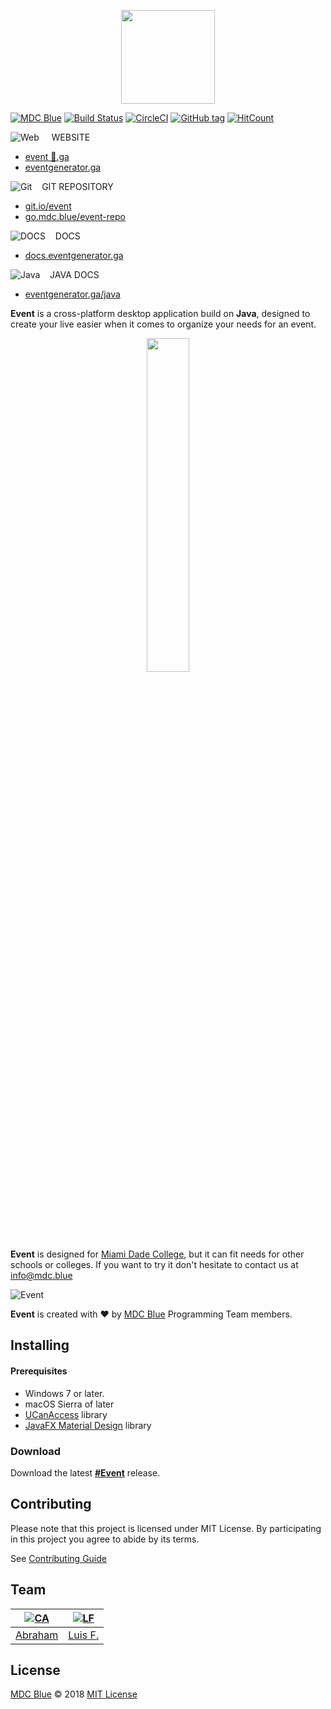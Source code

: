 <p align="center">
  <img src="https://eventgenerator.ga/assets/images/logo.png" width="150px">
</p>

[![MDC Blue](https://mdc.blue/badge.svg)](https://github.com/mdcblue)
[![Build Status](https://img.shields.io/travis/MDCblue/event.svg?logo=travis)](https://travis-ci.org/MDCblue/event)
[![CircleCI](https://circleci.com/gh/MDCblue/event.svg?style=svg&circle-token=9e0b94449621dc7622993c997eca7dd8b9a03aba)](https://circleci.com/gh/MDCblue/event)
[![GitHub tag](https://img.shields.io/github/tag/mdcblue/event.svg?style=flat-square)](https://github.com/MDCblue/event/releases/latest)
[![HitCount](http://hits.dwyl.io/mdcblue/event.svg)](http://hits.dwyl.io/mdcblue/event)


![Web](https://png.icons8.com/ios/16/000000/geography-filled.png) &nbsp; &nbsp; WEBSITE
- [event 🚀.ga](http://event🚀.ga)
- [eventgenerator.ga](https://eventgenerator.ga)

![Git](https://png.icons8.com/color/22/000000/git.png) &nbsp;&nbsp; GIT REPOSITORY

- [git.io/event](https://git.io/event)
- [go.mdc.blue/event-repo](https://go.mdc.blue/event-repo)

![DOCS](https://png.icons8.com/color/22/000000/new-document.png) &nbsp;&nbsp; DOCS

- [docs.eventgenerator.ga](https://docs.eventgenerator.ga)

![Java](https://png.icons8.com/color/22/000000/java-coffee-cup-logo.png) &nbsp;&nbsp; JAVA DOCS

- [eventgenerator.ga/java](https://eventgenerator.ga/java)

**Event** is a cross-platform desktop application build on **Java**, designed to create your live easier when it comes to organize your needs for an event.

<p align="center"><img src="https://cdn.shpe.ga/miami-dade-college.png" width="37%"></p>

**Event** is designed for [Miami Dade College](http://mdc.edu), but it can fit needs for other schools or colleges. If you want to try it don't hesitate to contact us at [info@mdc.blue](mailto:info@mdc.blue)

![Event](https://eventgenerator.ga/assets/images/desktop.png)

**Event** is created with ❤️ by [MDC Blue](https://mdc.blue) Programming Team members.

## Installing

#### Prerequisites

* Windows 7 or later.
* macOS Sierra of later
* [UCanAccess](http://ucanaccess.sourceforge.net/site.html) library
* [JavaFX Material Design](http://www.jfoenix.com/) library

### Download

Download the latest [**\#Event**](https://eventgenerator.ga/#download-section) release.

## Contributing

Please note that this project is licensed under MIT License. By participating in this project you agree to abide by its terms.

See [Contributing Guide](https://github.com/MDCblue/event/blob/master/.github/contribution-guidelines.md)

## Team

|[![CA](https://avatars3.githubusercontent.com/u/21347264?s=50&v=4)](https://github.com/19cah)|[![LF](https://avatars3.githubusercontent.com/u/34631500?s=50&v=4)](https://github.com/LuisRobaina)|
| --- | --- |
|[Abraham](https://github.com/abranhe) | [Luis F.](https://github.com/LuisRobaina) |

## License

[MDC Blue](https://github.com/MDCblue) © 2018 [MIT License](https://github.com/MDCblue/event/blob/master/LICENSE)
